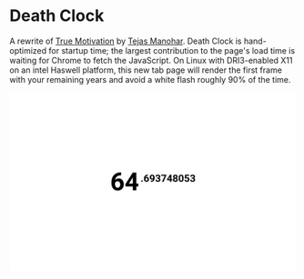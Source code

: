 Death Clock
===========

A rewrite of [True Motivation](https://github.com/maccman/motivation) by [Tejas Manohar](https://github.com/tejasmanohar).
Death Clock is hand-optimized for startup time; the largest contribution to the page's load time is waiting for Chrome to fetch the JavaScript. On Linux with DRI3-enabled X11 on an intel Haswell platform, this new tab page will render the first frame with your remaining years and avoid a white flash roughly 90% of the time.


![](promo/screenshot.png)